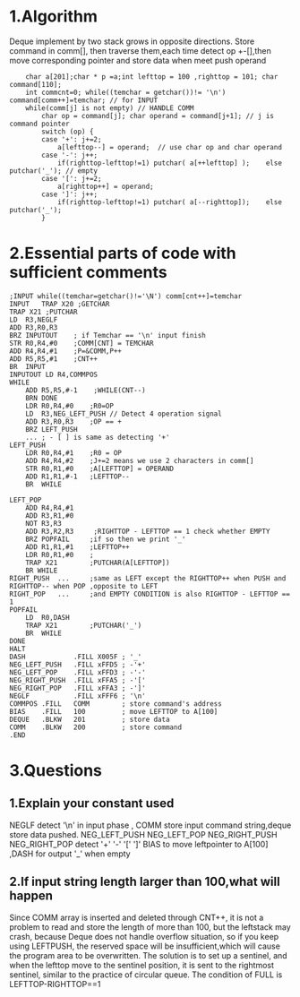 # 1.Algorithm

Deque implement by two stack grows in opposite directions. Store command in comm[], then traverse them,each time detect op +-[],then move corresponding pointer and store data when meet push operand

```
	char a[201];char * p =a;int lefttop = 100 ,righttop = 101; char command[110];
	int commcnt=0; while((temchar = getchar())!= '\n') command[comm++]=temchar; // for INPUT
	while(comm[j] is not empty) // HANDLE COMM
		char op = command[j]; char operand = command[j+1]; // j is command pointer
		switch (op) {
		case '+': j+=2; 
			a[lefttop--] = operand;  // use char op and char operand
		case '-': j++;
			if(righttop-lefttop!=1) putchar( a[++lefttop] );	else putchar('_'); // empty
		case '[': j+=2;		 	
			a[righttop++] = operand;
		case ']': j++;
			if(righttop-lefttop!=1) putchar( a[--righttop]);	else putchar('_');
		}
```

# 2.Essential parts of code with sufficient comments

```LC3
;INPUT while((temchar=getchar()!='\N') comm[cnt++]=temchar
INPUT   TRAP X20 ;GETCHAR
TRAP X21 ;PUTCHAR
LD  R3,NEGLF
ADD R3,R0,R3
BRZ INPUTOUT    ; if Temchar == '\n' input finish
STR R0,R4,#0    ;COMM[CNT] = TEMCHAR
ADD R4,R4,#1    ;P=&COMM,P++ 
ADD R5,R5,#1    ;CNT++
BR  INPUT
INPUTOUT LD R4,COMMPOS
WHILE
    ADD R5,R5,#-1    ;WHILE(CNT--) 
    BRN DONE
    LDR R0,R4,#0    ;R0=OP
    LD  R3,NEG_LEFT_PUSH // Detect 4 operation signal
    ADD R3,R0,R3    ;OP == + 
    BRZ LEFT_PUSH
   	... ; - [ ] is same as detecting '+'
LEFT_PUSH
    LDR R0,R4,#1    ;R0 = OP
    ADD R4,R4,#2    ;J+=2 means we use 2 characters in comm[]
    STR R0,R1,#0    ;A[LEFTTOP] = OPERAND
    ADD R1,R1,#-1   ;LEFTTOP--
    BR  WHILE
    
LEFT_POP
    ADD R4,R4,#1
    ADD R3,R1,#0
    NOT R3,R3       
    ADD R3,R2,R3     ;RIGHTTOP - LEFTTOP == 1 check whether EMPTY
    BRZ POPFAIL		;if so then we print '_'
    ADD R1,R1,#1    ;LEFTTOP++
    LDR R0,R1,#0    ;
    TRAP X21        ;PUTCHAR(A[LEFTTOP])
    BR WHILE
RIGHT_PUSH 	...		;same as LEFT except the RIGHTTOP++ when PUSH and RIGHTTOP-- when POP ,opposite to LEFT
RIGHT_POP 	...		;and EMPTY CONDITION is also RIGHTTOP - LEFTTOP == 1
POPFAIL
    LD  R0,DASH
    TRAP X21        ;PUTCHAR('_')
    BR  WHILE 
DONE
HALT
DASH            .FILL X005F	; '_'
NEG_LEFT_PUSH   .FILL xFFD5 ; -'+'
NEG_LEFT_POP    .FILL xFFD3 ; -'-'
NEG_RIGHT_PUSH  .FILL xFFA5 ; -'['
NEG_RIGHT_POP   .FILL xFFA3 ; -']'
NEGLF           .FILL xFFF6 ; '\n'
COMMPOS .FILL   COMM		; store command's address
BIAS    .FILL   100			; move LEFTTOP to A[100]
DEQUE   .BLKW   201			; store data 
COMM    .BLKW   200			; store command
.END
```

# 3.Questions

## 1.Explain your constant used

NEGLF detect '\n'  in input phase , COMM store input command string,deque store data pushed. NEG_LEFT_PUSH NEG_LEFT_POP  NEG_RIGHT_PUSH  NEG_RIGHT_POP  detect '+' '-' '[' ']' BIAS to move leftpointer to A[100] ,DASH for output '_' when empty

## 2.If input string length larger than 100,what will happen

Since COMM array is inserted and deleted through CNT++, it is not a problem to read and store the length of more than 100, but the leftstack may crash, because Deque does not handle overflow situation, so if you keep using LEFTPUSH, the reserved space will be insufficient,which will cause the program area to be overwritten. The solution is to set up a sentinel, and when the lefttop move to the sentinel position, it is sent to the rightmost sentinel, similar to the practice of circular queue. The condition of FULL is LEFTTOP-RIGHTTOP==1